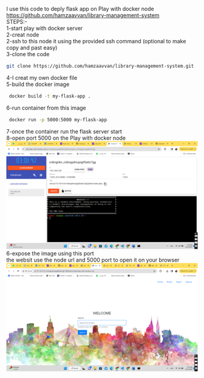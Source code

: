 I use this code to deply flask app on Play with docker node <br>
https://github.com/hamzaavvan/library-management-system <br>
STEPS:-<br>
1-start play with docker server <br>
2-creat node <br>
2-ssh to this node it using the provided ssh command (optional to make copy and past easy)<br>
3-clone the code 

```bash
git clone https://github.com/hamzaavvan/library-management-system.git 
```
4-I creat my own docker file <br>
5-build the docker image 

```bash
 docker build -t my-flask-app .
```
6-run container from this image 

```bash
 docker run -p 5000:5000 my-flask-app
```
7-once the container run the flask server start<br>
8-open port 5000 on the Play with docker node <br>
![Alt Text](output_images/play_with_docker_open_port.png)
6-expose the image using this port <br>
the websit use the node url and 5000 port to open it on your browser
![Alt Text](output_images/exposing.png)

